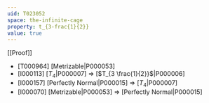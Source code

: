 ```yaml
---
uid: T023052
space: the-infinite-cage
property: t_{3-frac{1}{2}}
value: true
---
```

[[Proof]]

* [T000964] [Metrizable|P000053]
* [I000113] [$T_4$|P000007] => [$T_{3 \frac{1}{2}}$|P000006]
* [I000157] [Perfectly Normal|P000015] => [$T_4$|P000007]
* [I000070] [Metrizable|P000053] => [Perfectly Normal|P000015]

